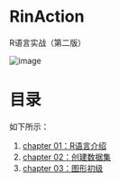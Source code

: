 # RinAction
R语言实战（第二版）

![image](https://user-images.githubusercontent.com/94936537/193542278-14abc364-3638-47f7-819c-35519aa36b7d.png)


# 目录

如下所示：

1. [chapter 01：R语言介绍](https://github.com/YeJiu97/RinAction/tree/main/01_R%E8%AF%AD%E8%A8%80%E4%BB%8B%E7%BB%8D)
2. [chapter 02：创建数据集](https://github.com/YeJiu97/RinAction/tree/main/02_%E5%88%9B%E5%BB%BA%E6%95%B0%E6%8D%AE%E9%9B%86)
3. [chapter 03：图形初级](https://github.com/YeJiu97/RinAction/tree/main/03_%E5%9B%BE%E5%BD%A2%E5%88%9D%E7%BA%A7)
